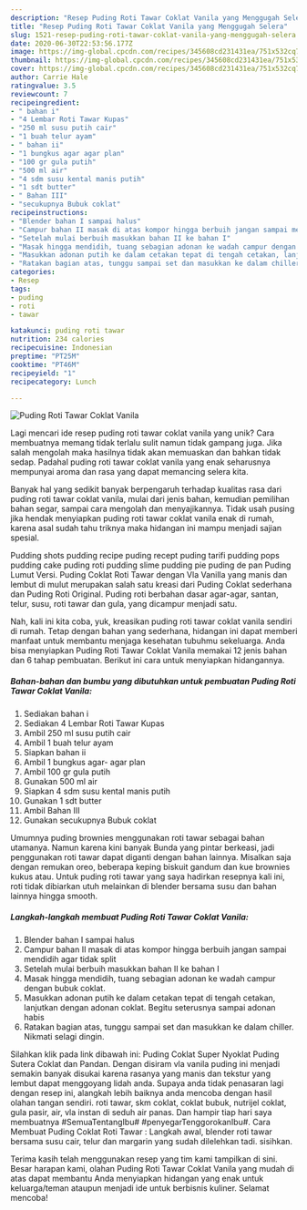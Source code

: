 ```yaml
---
description: "Resep Puding Roti Tawar Coklat Vanila yang Menggugah Selera"
title: "Resep Puding Roti Tawar Coklat Vanila yang Menggugah Selera"
slug: 1521-resep-puding-roti-tawar-coklat-vanila-yang-menggugah-selera
date: 2020-06-30T22:53:56.177Z
image: https://img-global.cpcdn.com/recipes/345608cd231431ea/751x532cq70/puding-roti-tawar-coklat-vanila-foto-resep-utama.jpg
thumbnail: https://img-global.cpcdn.com/recipes/345608cd231431ea/751x532cq70/puding-roti-tawar-coklat-vanila-foto-resep-utama.jpg
cover: https://img-global.cpcdn.com/recipes/345608cd231431ea/751x532cq70/puding-roti-tawar-coklat-vanila-foto-resep-utama.jpg
author: Carrie Hale
ratingvalue: 3.5
reviewcount: 7
recipeingredient:
- " bahan i"
- "4 Lembar Roti Tawar Kupas"
- "250 ml susu putih cair"
- "1 buah telur ayam"
- " bahan ii"
- "1 bungkus agar agar plan"
- "100 gr gula putih"
- "500 ml air"
- "4 sdm susu kental manis putih"
- "1 sdt butter"
- " Bahan III"
- "secukupnya Bubuk coklat"
recipeinstructions:
- "Blender bahan I sampai halus"
- "Campur bahan II masak di atas kompor hingga berbuih jangan sampai mendidih agar tidak split"
- "Setelah mulai berbuih masukkan bahan II ke bahan I"
- "Masak hingga mendidih, tuang sebagian adonan ke wadah campur dengan bubuk coklat."
- "Masukkan adonan putih ke dalam cetakan tepat di tengah cetakan, lanjutkan dengan adonan coklat. Begitu seterusnya sampai adonan habis"
- "Ratakan bagian atas, tunggu sampai set dan masukkan ke dalam chiller. Nikmati selagi dingin."
categories:
- Resep
tags:
- puding
- roti
- tawar

katakunci: puding roti tawar 
nutrition: 234 calories
recipecuisine: Indonesian
preptime: "PT25M"
cooktime: "PT46M"
recipeyield: "1"
recipecategory: Lunch

---
```



![Puding Roti Tawar Coklat Vanila](https://img-global.cpcdn.com/recipes/345608cd231431ea/751x532cq70/puding-roti-tawar-coklat-vanila-foto-resep-utama.jpg)

Lagi mencari ide resep puding roti tawar coklat vanila yang unik? Cara membuatnya memang tidak terlalu sulit namun tidak gampang juga. Jika salah mengolah maka hasilnya tidak akan memuaskan dan bahkan tidak sedap. Padahal puding roti tawar coklat vanila yang enak seharusnya mempunyai aroma dan rasa yang dapat memancing selera kita.

Banyak hal yang sedikit banyak berpengaruh terhadap kualitas rasa dari puding roti tawar coklat vanila, mulai dari jenis bahan, kemudian pemilihan bahan segar, sampai cara mengolah dan menyajikannya. Tidak usah pusing jika hendak menyiapkan puding roti tawar coklat vanila enak di rumah, karena asal sudah tahu triknya maka hidangan ini mampu menjadi sajian spesial.

Pudding shots pudding recipe puding recept puding tarifi pudding pops pudding cake puding roti pudding slime pudding pie puding de pan Puding Lumut Versi. Puding Coklat Roti Tawar dengan Vla Vanilla yang manis dan lembut di mulut merupakan salah satu kreasi dari Puding Coklat sederhana dan Puding Roti Original. Puding roti berbahan dasar agar-agar, santan, telur, susu, roti tawar dan gula, yang dicampur menjadi satu.


Nah, kali ini kita coba, yuk, kreasikan puding roti tawar coklat vanila sendiri di rumah. Tetap dengan bahan yang sederhana, hidangan ini dapat memberi manfaat untuk membantu menjaga kesehatan tubuhmu sekeluarga. Anda bisa menyiapkan Puding Roti Tawar Coklat Vanila memakai 12 jenis bahan dan 6 tahap pembuatan. Berikut ini cara untuk menyiapkan hidangannya.

<!--inarticleads1-->

##### Bahan-bahan dan bumbu yang dibutuhkan untuk pembuatan Puding Roti Tawar Coklat Vanila:

1. Sediakan  bahan i
1. Sediakan 4 Lembar Roti Tawar Kupas
1. Ambil 250 ml susu putih cair
1. Ambil 1 buah telur ayam
1. Siapkan  bahan ii
1. Ambil 1 bungkus agar- agar plan
1. Ambil 100 gr gula putih
1. Gunakan 500 ml air
1. Siapkan 4 sdm susu kental manis putih
1. Gunakan 1 sdt butter
1. Ambil  Bahan III
1. Gunakan secukupnya Bubuk coklat


Umumnya puding brownies menggunakan roti tawar sebagai bahan utamanya. Namun karena kini banyak Bunda yang pintar berkeasi, jadi penggunakan roti tawar dapat diganti dengan bahan lainnya. Misalkan saja dengan remukan oreo, beberapa keping biskuit gandum dan kue brownies kukus atau. Untuk puding roti tawar yang saya hadirkan resepnya kali ini, roti tidak dibiarkan utuh melainkan di blender bersama susu dan bahan lainnya hingga smooth. 

<!--inarticleads2-->

##### Langkah-langkah membuat Puding Roti Tawar Coklat Vanila:

1. Blender bahan I sampai halus
1. Campur bahan II masak di atas kompor hingga berbuih jangan sampai mendidih agar tidak split
1. Setelah mulai berbuih masukkan bahan II ke bahan I
1. Masak hingga mendidih, tuang sebagian adonan ke wadah campur dengan bubuk coklat.
1. Masukkan adonan putih ke dalam cetakan tepat di tengah cetakan, lanjutkan dengan adonan coklat. Begitu seterusnya sampai adonan habis
1. Ratakan bagian atas, tunggu sampai set dan masukkan ke dalam chiller. Nikmati selagi dingin.


Silahkan klik pada link dibawah ini: Puding Coklat Super Nyoklat Puding Sutera Coklat dan Pandan. Dengan disiram vla vanila puding ini menjadi semakin banyak disukai karena rasanya yang manis dan tekstur yang lembut dapat menggoyang lidah anda. Supaya anda tidak penasaran lagi dengan resep ini, alangkah lebih baiknya anda mencoba dengan hasil olahan tangan sendiri. roti tawar, skm coklat, coklat bubuk, nutrijel coklat, gula pasir, air, vla instan di seduh air panas. Dan hampir tiap hari saya membuatnya #SemuaTentangIbu# #penyegarTenggorokanIbu#. Cara Membuat Puding Coklat Roti Tawar : Langkah awal, blender roti tawar bersama susu cair, telur dan margarin yang sudah dilelehkan tadi. sisihkan. 

Terima kasih telah menggunakan resep yang tim kami tampilkan di sini. Besar harapan kami, olahan Puding Roti Tawar Coklat Vanila yang mudah di atas dapat membantu Anda menyiapkan hidangan yang enak untuk keluarga/teman ataupun menjadi ide untuk berbisnis kuliner. Selamat mencoba!
